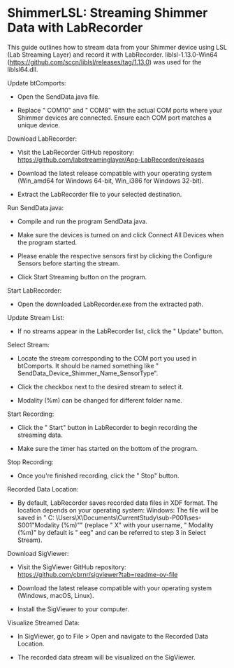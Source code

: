 # ShimmerLSL: Streaming Shimmer Data with LabRecorder

This guide outlines how to stream data from your Shimmer device using LSL (Lab
Streaming Layer) and record it with LabRecorder. liblsl-1.13.0-Win64
(https://github.com/sccn/liblsl/releases/tag/1.13.0) was used for the
liblsl64.dll.

Update btComports:

- Open the SendData.java file.

- Replace " COM10" and " COM8" with the actual COM ports where your Shimmer
  devices are connected. Ensure each COM port matches a unique device.

Download LabRecorder:

- Visit the LabRecorder GitHub repository:
  https://github.com/labstreaminglayer/App-LabRecorder/releases

- Download the latest release compatible with your operating system (Win_amd64
  for Windows 64-bit, Win_i386 for Windows 32-bit).

- Extract the LabRecorder file to your selected destination.

Run SendData.java:

- Compile and run the program SendData.java.

- Make sure the devices is turned on and click Connect All Devices when the
  program started.

- Please enable the respective sensors first by clicking the Configure Sensors
  before starting the stream.

- Click Start Streaming button on the program.

Start LabRecorder:

- Open the downloaded LabRecorder.exe from the extracted path.

Update Stream List:

- If no streams appear in the LabRecorder list, click the " Update" button.

Select Stream:

- Locate the stream corresponding to the COM port you used in btComports. It
  should be named something like " SendData_Device_Shimmer_Name_SensorType".

- Click the checkbox next to the desired stream to select it.

- Modality (%m) can be changed for different folder name.

Start Recording:

- Click the " Start" button in LabRecorder to begin recording the streaming
  data.

- Make sure the timer has started on the bottom of the program.

Stop Recording:

- Once you're finished recording, click the " Stop" button.

Recorded Data Location:

- By default, LabRecorder saves recorded data files in XDF format. The location
  depends on your operating system: Windows: The file will be saved in " C:
  \Users\X\Documents\CurrentStudy\sub-P001\ses-S001\"Modality (%m)"" (replace "
  X" with your username, " Modality (%m)" by default is " eeg" and can be
  referred to step 3 in Select Stream).

Download SigViewer:

- Visit the SigViewer GitHub repository:
  https://github.com/cbrnr/sigviewer?tab=readme-ov-file

- Download the latest release compatible with your operating system (Windows,
  macOS, Linux).

- Install the SigViewer to your computer.

Visualize Streamed Data:

- In SigViewer, go to File > Open and navigate to the Recorded Data Location.

- The recorded data stream will be visualized on the SigViewer.

